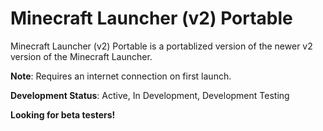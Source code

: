 # Minecraft Launcher (v2) Portable
Minecraft Launcher (v2) Portable is a portablized version of the newer v2 version of the Minecraft Launcher.

<strong>Note</strong>: Requires an internet connection on first launch.

<strong>Development Status</strong>: Active, In Development, Development Testing

<strong>Looking for beta testers!</strong>
